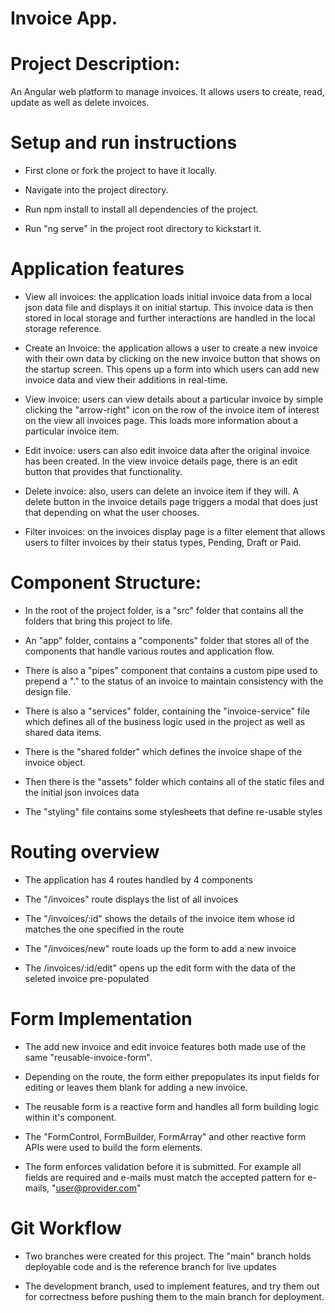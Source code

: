 # Invoice App.

# Project Description: 
An Angular web platform to manage invoices. It allows users to create, read, update 
as well as delete invoices. 


# Setup and run instructions
* First clone or fork the project to have it locally. 
* Navigate into the project directory.
* Run npm install to install all dependencies of the project.

* Run "ng serve" in the project root directory to kickstart it.


# Application features
* View all invoices: the application loads initial invoice data from a local json data file and displays 
                     it on initial startup. This invoice data is then stored in local storage and further
                     interactions are handled in the local storage reference.

* Create an Invoice: the application allows a user to create a new invoice with their own data by clicking
                     on the new invoice button that shows on the startup screen. This opens up a form
                     into which users can add new invoice data and view their additions in real-time.


* View invoice:     users can view details about a particular invoice by simple clicking the "arrow-right"
                    icon on the row of the invoice item of interest on the view all invoices page. 
                    This loads more information about a particular invoice item.


* Edit invoice:    users can also edit invoice data after the original invoice has been created. In the
                   view invoice details page, there is an edit button that provides that functionality.


* Delete invoice:  also, users can delete an invoice item if they will. A delete button in the invoice
                   details page triggers a modal that does just that depending on what the user chooses.


* Filter invoices: on the invoices display page is a filter element that allows users to filter invoices
                   by their status types, Pending, Draft or Paid.



# Component Structure: 
* In the root of the project folder, is a "src" folder that contains all the folders that bring this project to life. 

* An "app" folder, contains a "components" folder that stores all of the components that handle various
routes and application flow.

* There is also a "pipes" component that contains a custom pipe used to prepend a "." to the status of an
invoice to maintain consistency with the design file.

* There is also a "services" folder, containing the "invoice-service" file which defines all of the business
logic used in the project as well as shared data items.

* There is the "shared folder" which defines the invoice shape of the invoice object.

* Then there is the "assets" folder which contains all of the static files and the initial json invoices data

* The "styling" file contains some stylesheets that define re-usable styles 


# Routing overview
* The application has 4 routes handled by 4 components

* The "/invoices" route displays the list of all invoices

* The "/invoices/:id" shows the details of the invoice item whose id matches the one specified in the route

* The "/invoices/new" route loads up the form to add a new invoice

* The /invoices/:id/edit" opens up the edit form with the data of the seleted invoice pre-populated



# Form Implementation
* The add new invoice and edit invoice features both made use of the same "reusable-invoice-form". 

* Depending on the route, the form either prepopulates its input fields for editing or leaves them
blank for adding a new invoice.

* The reusable form is a reactive form and handles all form building logic within it's component. 

* The "FormControl, FormBuilder, FormArray" and other reactive form APIs were used to build the form elements.

* The form enforces validation before it is submitted. For example all fields are required and e-mails
must match the accepted pattern for e-mails, "user@provider.com"




# Git Workflow
* Two branches were created for this project. The "main" branch holds deployable code and is the reference
branch for live updates

* The development branch, used to implement features, and try them out for correctness before pushing them
to the main branch for deployment.




